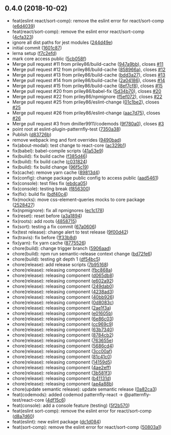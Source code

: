## 0.4.0 (2018-10-02)

* feat(eslint react/sort-comp): remove the eslint error for react/sort-comp ([e6d4039](https://github.com/patternfly/patternfly-react/commit/e6d4039))
* feat(react/sort-comp): remove the eslint error react/sort-comp ([4cfa323](https://github.com/patternfly/patternfly-react/commit/4cfa323))
* ignore all dist paths for jest modules ([244d49e](https://github.com/patternfly/patternfly-react/commit/244d49e))
* initial commit ([1601c87](https://github.com/patternfly/patternfly-react/commit/1601c87))
* lerna setup ([f7c2efd](https://github.com/patternfly/patternfly-react/commit/f7c2efd))
* mark core access public ([5cb058f](https://github.com/patternfly/patternfly-react/commit/5cb058f))
* Merge pull request #11 from priley86/build-cache ([947a9bb](https://github.com/patternfly/patternfly-react/commit/947a9bb)), closes [#11](https://github.com/patternfly/patternfly-react/issues/11)
* Merge pull request #12 from priley86/build-cache ([858966a](https://github.com/patternfly/patternfly-react/commit/858966a)), closes [#12](https://github.com/patternfly/patternfly-react/issues/12)
* Merge pull request #13 from priley86/build-cache ([bdd3a27](https://github.com/patternfly/patternfly-react/commit/bdd3a27)), closes [#13](https://github.com/patternfly/patternfly-react/issues/13)
* Merge pull request #14 from priley86/build-cache ([2a04186](https://github.com/patternfly/patternfly-react/commit/2a04186)), closes [#14](https://github.com/patternfly/patternfly-react/issues/14)
* Merge pull request #15 from priley86/build-cache ([8ef7cf8](https://github.com/patternfly/patternfly-react/commit/8ef7cf8)), closes [#15](https://github.com/patternfly/patternfly-react/issues/15)
* Merge pull request #20 from priley86/babel-fix ([5d34b70](https://github.com/patternfly/patternfly-react/commit/5d34b70)), closes [#20](https://github.com/patternfly/patternfly-react/issues/20)
* Merge pull request #22 from priley86/npmignore ([f5ef072](https://github.com/patternfly/patternfly-react/commit/f5ef072)), closes [#22](https://github.com/patternfly/patternfly-react/issues/22)
* Merge pull request #25 from priley86/eslint-change ([01c1be2](https://github.com/patternfly/patternfly-react/commit/01c1be2)), closes [#25](https://github.com/patternfly/patternfly-react/issues/25)
* Merge pull request #26 from priley86/eslint-change ([aac7d75](https://github.com/patternfly/patternfly-react/commit/aac7d75)), closes [#26](https://github.com/patternfly/patternfly-react/issues/26)
* Merge pull request #3 from dmiller9911/codemods ([9f780a0](https://github.com/patternfly/patternfly-react/commit/9f780a0)), closes [#3](https://github.com/patternfly/patternfly-react/issues/3)
* point root at eslint-plugin-patternfly-test ([7350a38](https://github.com/patternfly/patternfly-react/commit/7350a38))
* Publish ([d83726b](https://github.com/patternfly/patternfly-react/commit/d83726b))
* remove webpack img and font overrides ([9490bad](https://github.com/patternfly/patternfly-react/commit/9490bad))
* fix(about-modal): test change to react-core ([ac329b1](https://github.com/patternfly/patternfly-react/commit/ac329b1))
* fix(babel): babel-compile scripts ([41a53e9](https://github.com/patternfly/patternfly-react/commit/41a53e9))
* fix(build): fix build cache ([f385d46](https://github.com/patternfly/patternfly-react/commit/f385d46))
* fix(build): fix build cache ([c031824](https://github.com/patternfly/patternfly-react/commit/c031824))
* fix(build): fix build change ([96f5c19](https://github.com/patternfly/patternfly-react/commit/96f5c19))
* fix(cache): remove yarn cache ([89813d4](https://github.com/patternfly/patternfly-react/commit/89813d4))
* fix(config): change package public config to access public ([aad5461](https://github.com/patternfly/patternfly-react/commit/aad5461))
* fix(console): test files fix ([ebdca05](https://github.com/patternfly/patternfly-react/commit/ebdca05))
* fix(console): testing break ([f856300](https://github.com/patternfly/patternfly-react/commit/f856300))
* fix(fix): build fix ([bdf40c4](https://github.com/patternfly/patternfly-react/commit/bdf40c4))
* fix(mocks): move css-element-queries mocks to core package ([2528427](https://github.com/patternfly/patternfly-react/commit/2528427))
* fix(npmignore): fix all npmignores ([ec1c178](https://github.com/patternfly/patternfly-react/commit/ec1c178))
* fix(reset): reset before ([a3a1894](https://github.com/patternfly/patternfly-react/commit/a3a1894))
* fix(roots): add roots ([4858715](https://github.com/patternfly/patternfly-react/commit/4858715))
* fix(sort): testing a fix commit ([67a0606](https://github.com/patternfly/patternfly-react/commit/67a0606))
* fix(test release): change alert to test release ([9f00d42](https://github.com/patternfly/patternfly-react/commit/9f00d42))
* fix(travis): fix before ([1f33b8d](https://github.com/patternfly/patternfly-react/commit/1f33b8d))
* fix(yarn): fix yarn cache ([8775526](https://github.com/patternfly/patternfly-react/commit/8775526))
* chore(build): change trigger branch ([5906aad](https://github.com/patternfly/patternfly-react/commit/5906aad))
* chore(build): npm run semantic-release context change ([bd72fe6](https://github.com/patternfly/patternfly-react/commit/bd72fe6))
* chore(build): testing git depth 1 ([df54bc5](https://github.com/patternfly/patternfly-react/commit/df54bc5))
* chore(release): add release scripts ([7b95168](https://github.com/patternfly/patternfly-react/commit/7b95168))
* chore(release): releasing component ([fbc868a](https://github.com/patternfly/patternfly-react/commit/fbc868a))
* chore(release): releasing component ([d065db8](https://github.com/patternfly/patternfly-react/commit/d065db8))
* chore(release): releasing component ([e602a92](https://github.com/patternfly/patternfly-react/commit/e602a92))
* chore(release): releasing component ([249dab0](https://github.com/patternfly/patternfly-react/commit/249dab0))
* chore(release): releasing component ([4238ad3](https://github.com/patternfly/patternfly-react/commit/4238ad3))
* chore(release): releasing component ([40bb926](https://github.com/patternfly/patternfly-react/commit/40bb926))
* chore(release): releasing component ([0d8083c](https://github.com/patternfly/patternfly-react/commit/0d8083c))
* chore(release): releasing component ([2ae1f3a](https://github.com/patternfly/patternfly-react/commit/2ae1f3a))
* chore(release): releasing component ([e01605b](https://github.com/patternfly/patternfly-react/commit/e01605b))
* chore(release): releasing component ([6e86c03](https://github.com/patternfly/patternfly-react/commit/6e86c03))
* chore(release): releasing component ([cc969c9](https://github.com/patternfly/patternfly-react/commit/cc969c9))
* chore(release): releasing component ([63b7340](https://github.com/patternfly/patternfly-react/commit/63b7340))
* chore(release): releasing component ([8784cb2](https://github.com/patternfly/patternfly-react/commit/8784cb2))
* chore(release): releasing component ([763655e](https://github.com/patternfly/patternfly-react/commit/763655e))
* chore(release): releasing component ([5686cd4](https://github.com/patternfly/patternfly-react/commit/5686cd4))
* chore(release): releasing component ([3cc00af](https://github.com/patternfly/patternfly-react/commit/3cc00af))
* chore(release): releasing component ([81c41c0](https://github.com/patternfly/patternfly-react/commit/81c41c0))
* chore(release): releasing component ([14159d5](https://github.com/patternfly/patternfly-react/commit/14159d5))
* chore(release): releasing component ([4ae2eff](https://github.com/patternfly/patternfly-react/commit/4ae2eff))
* chore(release): releasing component ([3b581f3](https://github.com/patternfly/patternfly-react/commit/3b581f3))
* chore(release): releasing component ([b41131d](https://github.com/patternfly/patternfly-react/commit/b41131d))
* chore(release): releasing component ([ae4a88b](https://github.com/patternfly/patternfly-react/commit/ae4a88b))
* chore(update semantic release): update semantic release ([0a82ca3](https://github.com/patternfly/patternfly-react/commit/0a82ca3))
* feat(codemods): added codemod patternfly-react -> @patternfly-test/react-core ([4df15c6](https://github.com/patternfly/patternfly-react/commit/4df15c6))
* feat(console): add a console feature (testing) ([5f2b570](https://github.com/patternfly/patternfly-react/commit/5f2b570))
* feat(eslint sort-comp): remove the eslint error for react/sort-comp ([d8a7d60](https://github.com/patternfly/patternfly-react/commit/d8a7d60))
* feat(eslint): new eslint package ([dc1d084](https://github.com/patternfly/patternfly-react/commit/dc1d084))
* feat(sort-comp): remove the eslint error for react/sort-comp ([50803a1](https://github.com/patternfly/patternfly-react/commit/50803a1))



